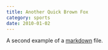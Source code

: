 ```yaml
---
title: Another Quick Brown Fox
category: sports
date: 2010-01-02
---
```


A second example of a [markdown](https://daringfireball.net/projects/markdown/) file.
